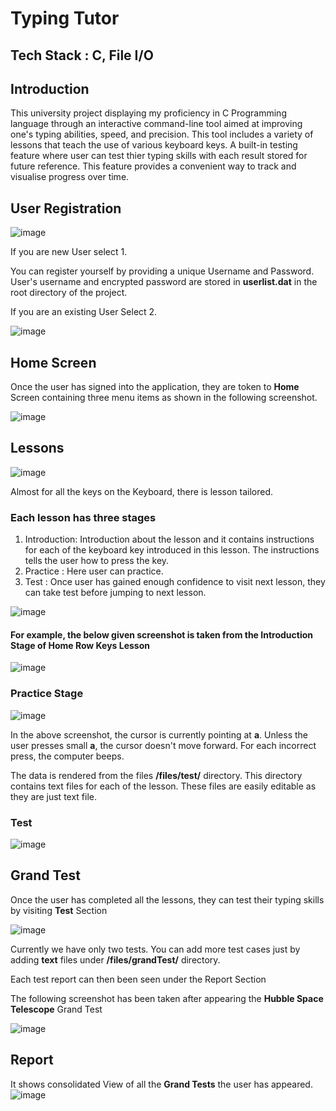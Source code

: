 
# Typing Tutor

## Tech Stack : C, File I/O

## Introduction
This university project displaying my proficiency in C Programming language through an interactive command-line tool aimed at improving one's typing abilities, speed, and precision. 
This tool includes a variety of lessons that teach the use of various keyboard keys. 
A built-in testing feature where user can test thier typing skills with each result stored for future reference. This feature provides a convenient way to track and visualise progress over time.

## User Registration
![image](https://github.com/user-attachments/assets/b78e1ba3-e86d-4e78-b765-4d0872049ef8)

If you are new User select 1. 


You can register yourself by providing a unique Username and Password. User's username and encrypted password are stored in **userlist.dat** in the root directory of the project.<br/>


If you are an existing User Select 2. <br/>

![image](https://github.com/user-attachments/assets/2a30fd6b-da95-4fab-8452-135e687538b1)


## Home Screen
Once the user has signed into the application, they are token to  **Home**  Screen containing three menu items as shown in the following screenshot.

![image](https://github.com/user-attachments/assets/f51de506-b35c-4411-95ec-55ab54fbac9c)


## Lessons
![image](https://github.com/user-attachments/assets/6fe8c434-7246-45ea-be15-be1b2ba70999)

Almost for all the keys on the Keyboard, there is lesson tailored. 

### Each lesson has three stages
1. Introduction: Introduction about the lesson and it contains instructions for each of the keyboard key introduced in this lesson. The instructions tells the user how to press the key. 
2. Practice : Here user can practice.
3. Test : Once user has gained enough confidence to visit next lesson, they can take test before jumping to next lesson. 

![image](https://github.com/user-attachments/assets/1b1b5e0a-381c-463b-b42a-d63eb9bee366)


#### For example, the below given screenshot is taken from the Introduction Stage of Home Row Keys Lesson
![image](https://github.com/user-attachments/assets/252254c7-94a7-4375-b089-d87eb3201e9e)

### Practice Stage

![image](https://github.com/user-attachments/assets/fa27b521-613a-4020-8be0-2c2c232d001a)

In the above screenshot, the cursor is currently pointing at **a**. Unless the user presses small **a**, the cursor doesn't move forward. For each incorrect press, the computer beeps.

The data is rendered from the files **/files/test/** directory. This directory contains text files for each of the lesson. These files are easily editable as they are just text file.

### Test
![image](https://github.com/user-attachments/assets/404a0b85-8fc6-46bc-ab68-58aa6d8613df)


## Grand Test
Once the user has completed all the lessons, they can test their typing skills by visiting **Test** Section

![image](https://github.com/user-attachments/assets/c0aff9e9-5a6e-41ef-8488-0f39236569ed)

Currently we have only two tests. You can add more test cases just by adding **text** files under **/files/grandTest/** directory. 

Each test report can then been seen under the Report Section

The following screenshot has been taken after appearing the **Hubble Space Telescope** Grand Test

![image](https://github.com/user-attachments/assets/a86d0bf4-08b6-4919-8962-f0ef6f741826)


## Report
It shows consolidated View of all the **Grand Tests** the user has appeared. 
![image](https://github.com/user-attachments/assets/6693b6fe-d8b9-41cf-ad07-3f7bb0a769c9)

